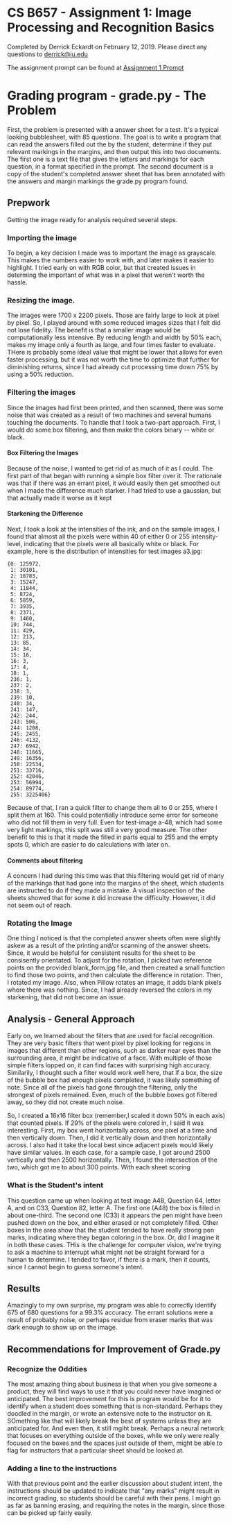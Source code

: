 # CS B657 - Assignment 1: Image Processing and Recognition Basics

Completed by Derrick Eckardt on February 12, 2019.  Please direct any questions to [derrick@iu.edu](mailto:derrick@iu.edu)

The assignment prompt can be found at [Assignment 1 Prompt](https://github.iu.edu/cs-b657-sp2019/derrick-a1/blob/master/a1.pdf)

# Grading program - grade.py - The Problem
First, the problem is presented with a answer sheet for a test.  It's a typical looking bubblesheet, with 85 questions.  The goal is to write a program that can read the answers filled out the by the student, determine if they put relevant markings in the margins, and then output this into two documents.  The first one is a text file that gives the letters and markings for each question, in a format specified in the prompt.  The second document is a copy of the student's completed answer sheet that has been annotated with the answers and margin markings the grade.py program found.

## Prepwork
Getting the image ready for analysis required several steps.

### Importing the image
To begin, a key decision I made was to important the image as grayscale.  This makes the numbers easier to work with, and later makes it easier to highlight.  I tried early on with RGB color, but that created issues in determing the important of what was in a pixel that weren't worth the hassle.

### Resizing the image.
The images were 1700 x 2200 pixels.  Those are fairly large to look at pixel by pixel.  So, I played around with some reduced images sizes that I felt did not lose fidelity.  The benefit is that a smaller image would be computationally less intensive.  By reducing length and width by 50% each, makes my image only a fourth as large, and four times faster to evaluate.  THere is probably some ideal value that might be lower that allows for even faster processing, but it was not worth the time to optimize that further for diminishing returns, since I had already cut processing time down 75% by using a 50% reduction.

### Filtering the images
Since the images had first been printed, and then scanned, there was some noise that was created as a result of two machines and several humans touching the documents.  To handle that I took a two-part approach.  First, I would do some box filtering, and then make the colors binary -- white or black.

#### Box Filtering the Images
Because of the noise, I wanted to get rid of as much of it as I could.  The first part of that began with running a simple box filter over it.  The rationale was that if there was an errant pixel, it would easily then get smoothed out when I made the difference much starker.  I had tried to use a gaussian, but that actually made it worse as it kept

#### Starkening the Difference
Next, I took a look at the intensities of the ink, and on the sample images, I found that almost all the pixels were within 40 of either 0 or 255 intensity-level, indicating that the pixels were all basically white or black.  For example, here is the distribution of intensities for test images a3.jpg:

```
{0: 125972,
 1: 30101,
 2: 18783,
 3: 15247,
 4: 11844,
 5: 8724,
 6: 5859,
 7: 3935,
 8: 2371,
 9: 1460,
 10: 744,
 11: 429,
 12: 213,
 13: 85,
 14: 34,
 15: 16,
 16: 3,
 17: 4,
 18: 1,
 236: 1,
 237: 2,
 238: 3,
 239: 10,
 240: 34,
 241: 147,
 242: 244,
 243: 506,
 244: 1208,
 245: 2455,
 246: 4132,
 247: 6942,
 248: 11665,
 249: 16356,
 250: 22534,
 251: 33716,
 252: 42046,
 253: 56994,
 254: 89774,
 255: 3225406}
 ```

Because of that, I ran a quick filter to change them all to 0 or 255, where I split them at 160.  This could potentially introduce some error for someone who did not fill them in very full.  Even for test-image a-48, which had some very light markings, this split was still a very good measure.  The other benefit to this is that it made the filled in parts equal to 255 and the empty spots 0, which are easier to do calculations with later on.

#### Comments about filtering
A concern I had during this time was that this filtering would get rid of many of the markings that had gone into the margins of the sheet, which students are instructed to do if they made a mistake.  A visual inspection of the sheets showed that for some it did increase the difficulty.  However, it did not seem out of reach.

### Rotating the Image
One thing I noticed is that the completed answer sheets often were slightly askew as a result of the printing and/or scanning of the answer sheets.  Since, it would be helpful for consistent results for the sheet to be consisently orientated.  To adjust for the rotation, I picked two reference points on the provided blank_form.jpg file, and then created a small function to find those two points, and then calculate the difference in rotation.  Then, I rotated my image.  Also, when Pillow rotates an image, it adds blank pixels where there was nothing.  Since, I had already reversed the colors in my starkening, that did not become an issue.

## Analysis - General Approach
Early on, we learned about the filters that are used for facial recognition.  They are very basic filters that went pixel by pixel looking for regions in images that different than other regions, such as darker near eyes than the surrounding area, it might be indicative of a face.  With multiple of those simple filters lopped on, it can find faces with surprising high accuracy.  Similarily, I thought such a filter would work well here, that if a box, the size of the bubble box had enough pixels completed, it was likely something of note.  Since all of the pixels had gone through the filtering, only the strongest of pixels remained.  Even, much of the bubble boxes got filtered away, so they did not create much noise.

So, I created a 16x16 filter box (remember,I scaled it down 50% in each axis) that counted pixels.  If 29% of the pixels were colored in, I said it was interesting.  First, my box went horizontally across, one pixel at a time and then vertically down.  Then, I did it vertically down and then horizontally across.  I also had it take the local best since adjacent pixels would likely have similar values.  In each case, for a sample case, I got around 2500 vertically and then 2500 horizontally.  Then, I found the intersection of the two, which got me to about 300 points. With each sheet scoring

### What is the Student's intent
This question came up when looking at test image A48, Question 64, letter A, and on C33, Question 82, letter A.  The first one (A48) the box is filled in about one-third.  The second one (C33) it appears the pen might have been pushed down on the box, and either erased or not completely filled.  Other boxes in the area show that the student tended to have really strong pen marks, indicating where they began coloring in the box.  Or, did I imagine it in both these cases.  THis is the challenge for computer vision, we're trying to ask a machine to interrupt what might not be straight forward for a human to determine. I tended to favor, if there is a mark, then it counts, since I cannot begin to guess someone's intent.

## Results
Amazingly to my own surprise, my program was able to correctly identify 675 of 680 questions for a 99.3% accuracy.  The errant solutions were a result of probably noise, or perhaps residue from eraser marks that was dark enough to show up on the image.

## Recommendations for Improvement of Grade.py

### Recognize the Oddities
The most amazing thing about business is that when you give someone a product, they will find ways to use it that you could never have imagined or anticipated.  The best improvement for this is program would be for it to identify when a student does something that is non-standard.  Perhaps they doodled in the margin, or wrote an extensive note to the instructor on it.  SOmething like that will likely break the best of systems unless they are anticipated for.  And even then, it still mgiht break.  Perhaps a neural network that focuses on everything outside of the boxes, while we only were really focused on the boxes and the spaces just outside of them, might be able to flag for instructors that a particular sheet should be looked at.

### Adding a line to the instructions
With that previous point and the earlier discussion about student intent, the instructions should be updated to indicate that "any marks" might result in incorrect grading, so students should be careful with their pens.  I might go as far as banning erasing, and requiring the notes in the margin, since those can be picked up fairly easily.




























